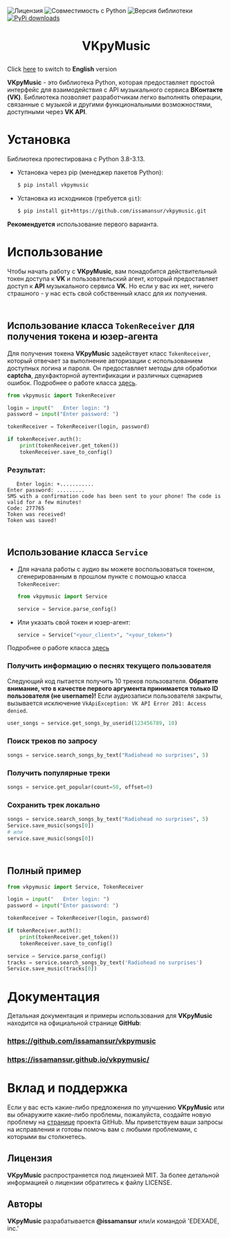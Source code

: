 ![Лицензия](https://img.shields.io/badge/Лицензия-MIT-blue) ![Совместимость с Python](https://img.shields.io/badge/Python-3.8--3.13-blue) ![Версия библиотеки](https://img.shields.io/badge/pip-3.5.1-blue) [![PyPi downloads](https://img.shields.io/pypi/dm/vkpymusic.svg)](https://pypi.org/project/vkpymusic/) 
<!--- [![PyPi status](https://img.shields.io/pypi/status/vkpymusic.svg?style=flat-square)](https://pypi.python.org/pypi/vkpymusic) --->

# <p align="center"> VKpyMusic 
Click [here](README_EN.md) to switch to **English** version

**VKpyMusic** - это библиотека Python, которая предоставляет простой интерфейс для взаимодействия с API музыкального сервиса **ВКонтакте (VK)**. Библиотека позволяет разработчикам легко выполнять операции, связанные с музыкой и другими функциональными возможностями, доступными через **VK API**. 

# Установка
Библиотека протестирована с Python 3.8-3.13. 
* Установка через pip (менеджер пакетов Python):

	```bash
	$ pip install vkpymusic
	```
* Установка из исходников (требуется `git`):

	```bash
	$ pip install git+https://github.com/issamansur/vkpymusic.git
	```

**Рекомендуется** использование первого варианта.

# Использование

Чтобы начать работу с **VKpyMusic**, вам понадобится действительный токен доступа к **VK** и пользовательский агент, который предоставляет доступ к **API** музыкального сервиса **VK**. Но если у вас их нет, ничего страшного - у нас есть свой собственный класс для их получения.

## <br> Использование класса `TokenReceiver` для получения токена и юзер-агента
Для получения токена **VKpyMusic** задействует класс `TokenReceiver`, который отвечает за выполнение авторизации с использованием доступных логина и пароля. Он предоставляет методы для обработки **captcha**, двухфакторной аутентификации и различных сценариев ошибок. Подробнее о работе класса [здесь](https://issamansur.github.io/vkpymusic/vkpymusic/#vkpymusic.TokenReceiver).

```python
from vkpymusic import TokenReceiver

login = input("   Enter login: ")
password = input("Enter password: ")

tokenReceiver = TokenReceiver(login, password)

if tokenReceiver.auth():
    print(tokenReceiver.get_token())
    tokenReceiver.save_to_config()
```
### Результат:
```
   Enter login: +...........
Enter password: .........
SMS with a confirmation code has been sent to your phone! The code is valid for a few minutes!
Code: 277765
Token was received!
Token was saved!
```

## <br> Использование класса `Service`
* Для начала работы с аудио вы можете воспользоваться токеном, сгенерированным в прошлом пункте с помощью класса `TokenReceiver`:

	```python
	from vkpymusic import Service
	
	service = Service.parse_config()
	```

* Или указать свой токен и юзер-агент:
	```python
	service = Service("<your_client>", "<your_token>")
	```
Подробнее о работе класса [здесь](https://issamansur.github.io/vkpymusic/vkpymusic/#vkpymusic.Service)
### Получить информацию о песнях текущего пользователя
Следующий код пытается получить 10 треков пользователя. **Обратите внимание, что в качестве первого аргумента принимается только ID пользователя (не username)!** Если аудиозаписи пользователя закрыты, вызывается исключение `VkApiException: VK API Error 201: Access denied`. 
```python
user_songs = service.get_songs_by_userid(123456789, 10)
```

### Поиск треков по запросу
```python
songs = service.search_songs_by_text("Radiohead no surprises", 5)
```

### Получить популярные треки
```python
songs = service.get_popular(count=50, offset=0)
```
### Сохранить трек локально
```python
songs = service.search_songs_by_text("Radiohead no surprises", 5)
Service.save_music(songs[0])
# или
service.save_music(songs[0])
```
## <br> Полный пример
```python
from vkpymusic import Service, TokenReceiver

login = input("   Enter login: ")
password = input("Enter password: ")

tokenReceiver = TokenReceiver(login, password)

if tokenReceiver.auth():
    print(tokenReceiver.get_token())
    tokenReceiver.save_to_config()

service = Service.parse_config()
tracks = service.search_songs_by_text('Radiohead no surprises')
Service.save_music(tracks[0])
```

# Документация
Детальная документация и примеры использования для **VKpyMusic** находится на официальной странице **GitHub**: 
### https://github.com/issamansur/vkpymusic
### https://issamansur.github.io/vkpymusic/


# Вклад и поддержка
Если у вас есть какие-либо предложения по улучшению **VKpyMusic** или вы обнаружите какие-либо проблемы, пожалуйста, создайте новую проблему на [странице](https://github.com/issamansur/vkpymusic) проекта GitHub. Мы приветствуем ваши запросы на исправления и готовы помочь вам с любыми проблемами, с которыми вы столкнетесь.


## Лицензия
**VKpyMusic** распространяется под лицензией MIT. За более детальной информацией о лицензии обратитесь к файлу LICENSE.

## Авторы
**VKpyMusic** разрабатывается **@issamansur** или/и командой 'EDEXADE, inc.'
